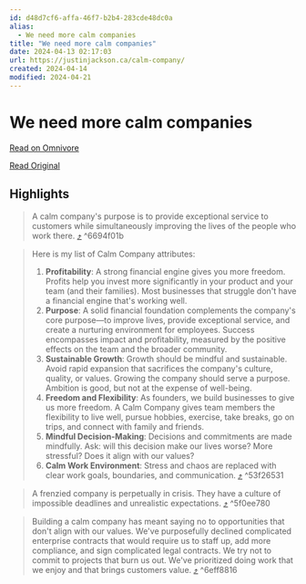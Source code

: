 ```yaml
---
id: d48d7cf6-affa-46f7-b2b4-283cde48dc0a
alias:
  - We need more calm companies
title: "We need more calm companies"
date: 2024-04-13 02:17:03
url: https://justinjackson.ca/calm-company/
created: 2024-04-14
modified: 2024-04-21
---
```


# We need more calm companies

[Read on Omnivore](https://omnivore.app/me/https-justinjackson-ca-calm-company-18ed5077a18)

[Read Original](https://justinjackson.ca/calm-company/)

## Highlights

> A calm company's purpose is to provide exceptional service to customers while simultaneously improving the lives of the people who work there. [⤴️](https://omnivore.app/me/https-justinjackson-ca-calm-company-18ed5077a18#6694f01b-05f3-4f78-b489-3337a996e33a)  ^6694f01b

> Here is my list of Calm Company attributes:
> 
> 1. **Profitability**: A strong financial engine gives you more freedom. Profits help you invest more significantly in your product and your team (and their families). Most businesses that struggle don't have a financial engine that's working well.
> 2. **Purpose**: A solid financial foundation complements the company's core purpose—to improve lives, provide exceptional service, and create a nurturing environment for employees. Success encompasses impact and profitability, measured by the positive effects on the team and the broader community.
> 3. **Sustainable Growth**: Growth should be mindful and sustainable. Avoid rapid expansion that sacrifices the company's culture, quality, or values. Growing the company should serve a purpose. Ambition is good, but not at the expense of well-being.
> 4. **Freedom and Flexibility**: As founders, we build businesses to give us more freedom. A Calm Company gives team members the flexibility to live well, pursue hobbies, exercise, take breaks, go on trips, and connect with family and friends.
> 5. **Mindful Decision-Making**: Decisions and commitments are made mindfully. Ask: will this decision make our lives worse? More stressful? Does it align with our values?
> 6. **Calm Work Environment**: Stress and chaos are replaced with clear work goals, boundaries, and communication. [⤴️](https://omnivore.app/me/https-justinjackson-ca-calm-company-18ed5077a18#53f26531-86f2-44c9-946b-c9bfe7d35fd9)  ^53f26531

> A frenzied company is perpetually in crisis. They have a culture of impossible deadlines and unrealistic expectations. [⤴️](https://omnivore.app/me/https-justinjackson-ca-calm-company-18ed5077a18#5f0ee780-929d-4b90-9f52-05d89dd31e62)  ^5f0ee780

> Building a calm company has meant saying no to opportunities that don't align with our values. We've purposefully declined complicated enterprise contracts that would require us to staff up, add more compliance, and sign complicated legal contracts. We try not to commit to projects that burn us out. We've prioritized doing work that we enjoy and that brings customers value. [⤴️](https://omnivore.app/me/https-justinjackson-ca-calm-company-18ed5077a18#6eff8816-d2b3-4903-8dd2-8818e9b8344a)  ^6eff8816

